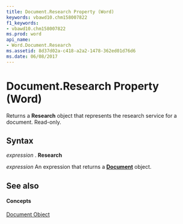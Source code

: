 ```yaml
---
title: Document.Research Property (Word)
keywords: vbawd10.chm158007822
f1_keywords:
- vbawd10.chm158007822
ms.prod: word
api_name:
- Word.Document.Research
ms.assetid: 8d37d02a-c418-a2a2-1478-362ed01d76d6
ms.date: 06/08/2017
---
```



# Document.Research Property (Word)

Returns a  **Research** object that represents the research service for a document. Read-only.


## Syntax

 _expression_ . **Research**

 _expression_ An expression that returns a **[Document](document-object-word.md)** object.


## See also


#### Concepts


[Document Object](document-object-word.md)

